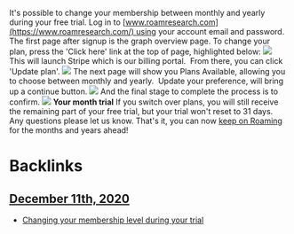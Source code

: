 It's possible to change your membership between monthly and yearly during your free trial.
Log in to [www.roamresearch.com](https://www.roamresearch.com/) using your account email and password. The first page after signup is the graph overview page.
To change your plan, press the 'Click here' link at the top of page, highlighted below:
![](https://s3.amazonaws.com/cdn.freshdesk.com/data/helpdesk/attachments/production/64002617836/original/F9AaPsiTrh5NJxbrKwOeYG6ahG5aPTQ8Ww.png?1600149262)
This will launch Stripe which is our billing portal.  From there, you can click 'Update plan'.
![](https://s3.amazonaws.com/cdn.freshdesk.com/data/helpdesk/attachments/production/64002618043/original/6T135-UBy5ImUEY_9J5jr1j3Mgj3rHg28Q.png?1600150052)
The next page will show you Plans Available, allowing you to choose between monthly and yearly.  Update your preference, will bring up a continue button.
![](https://s3.amazonaws.com/cdn.freshdesk.com/data/helpdesk/attachments/production/64002618068/original/n7uDN6eWQqmW-fQo7VUHNXoDcWIxQUN2Yg.png?1600150129)
And the final stage to complete the process is to confirm.
![](https://s3.amazonaws.com/cdn.freshdesk.com/data/helpdesk/attachments/production/64002624911/original/7OnYbBpAxleGyFhvL1SLtBk6r2ECCmVv8g.png?1600168313)
**Your month trial**
If you switch over plans, you will still receive the remaining part of your free trial, but your trial won't reset to 31 days.
Any questions please let us know.
That's it, you can now [keep on Roaming](<keep on Roaming.md>) for the months and years ahead!

# Backlinks
## [December 11th, 2020](<December 11th, 2020.md>)
- [Changing your membership level during your trial](<Changing your membership level during your trial.md>)

